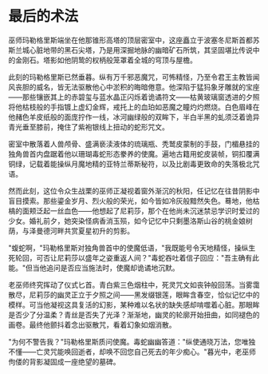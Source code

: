 # 最后的术法

巫师玛勒格里斯端坐在他那锥形高塔的顶层密室中，这座矗立于波塞冬尼斯首都苏斯兰城心脏地带的黑石尖塔，乃是用深掘地脉的幽暗矿石所筑，其坚固堪比传说中的金刚石。塔影如他阴鸷的权柄般笼罩着全城的穹顶与屋檐。

此刻的玛勒格里斯已然垂暮。纵有万千邪恶魔咒，可怖精怪，乃至令君王主教皆闻风丧胆的威名，皆无法驱散他心中淤积的晦暗倦意。他深陷于猛犸象牙雕就的宝座——那些镶嵌其上的赤碧玺与蓝水晶正闪烁着诡谲符文——枯黄玻璃窗透进的夕照将他枯枝般的手指镀上虚幻金辉，戒托上的血珀如恶魔之瞳灼灼燃烧。白色眉峰在他赭色羊皮纸般的面庞拧作一线，冰河幽绿般的双眸下，半白半黑的虬须泛着诡异青光垂至膝前，掩住了紫袍银线上扭动的蛇形咒文。

密室中散落着人兽颅骨、盛满亵渎液体的琉璃瓶、秃鹫皮蒙制的手鼓，门楣悬挂的独角兽首内盘踞着他以珊瑚毒蛇形态豢养的使魔。遍地古籍用蛇皮装帧，铜扣覆满铜绿，记载着能操纵月魔地精的亚特兰蒂斯秘符，以及比剧毒更致命的失落极北咒语。

然而此刻，这位令众生战栗的巫师正凝视着窗外渐沉的秋阳，任记忆在往昔阴影中盲目摸索。那些鎏金岁月、烈火般的荣光，如今皆如冷灰般黯然失色。蓦地，他枯槁的面颊泛起一丝血色——他想起了尼莉莎，那个在他尚未沉迷禁忌学识时爱过的少女。婚礼前夕，她突染怪病香消玉殒，如今记忆中只剩墨洛斯山谷的桃金娘树荫，与泽曼德河畔共赏夏星初升的剪影。

"蝮蛇啊，"玛勒格里斯对独角兽首中的使魔低语，"我既能号令天地精怪，操纵生死轮回，可否让尼莉莎以盛年之姿重返人间？"毒蛇吞吐着信子回应："吾主确有此能。"但当他追问是否应当施法时，使魔却诡谲地沉默。

老巫师终究挥动了仪式匕首。青白紫三色烟柱中，死灵咒文如丧钟般回荡。当雾霭散尽，尼莉莎的幽灵正立于夕照之间——黑发缀银莲，眼眸含春空，恰似记忆中的模样。可当他凝视这具复活的幻影，某种难以名状的缺失感却啃噬着心脏。那眼眸是否少了分温柔？青丝是否失了光泽？渐渐地，幽灵的轮廓开始扭曲，如同褪色的画卷。最终他颤抖着念出驱散咒，看着幻象如烟消散。

"为何不警告我？"玛勒格里斯质问使魔。毒蛇幽幽答道："纵使通晓万法，您唯独不懂——亡灵咒能唤回逝者，却唤不回您自己死去的年少痴心。"暮光中，老巫师佝偻的背影凝固成一座绝望的墓碑。